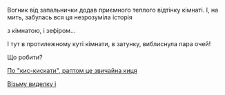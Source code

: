 Вогник від запальнички додав приємного теплого відтінку кімнаті. І, на мить, забулась вся ця незрозуміла історія

з кімнатою, і зефіром...

І тут в протилежному куті кімнати, в затунку, виблиснула пара очей!

Що робити?

[По "кис-кискати", раптом це звичайна киця](kis-kis/tiger.md)

[Візьму виделку і ](../../make-a-hole/in-the-wall.md)
